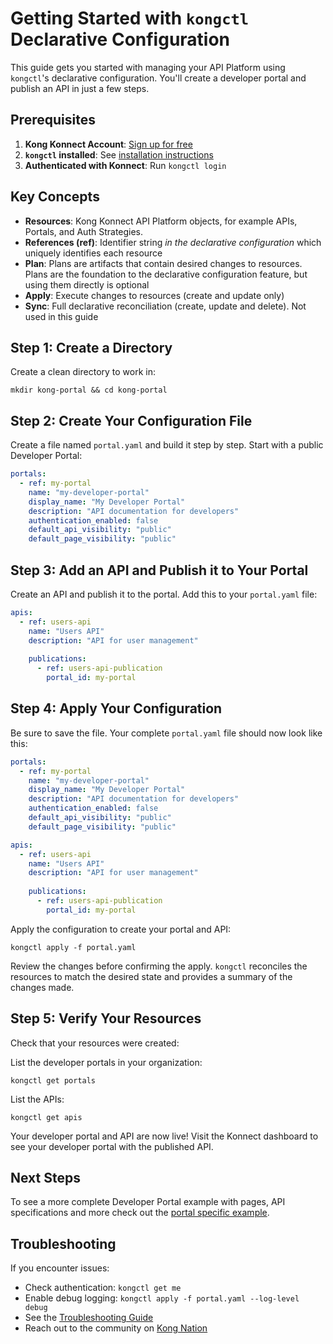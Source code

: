 # Getting Started with `kongctl` Declarative Configuration

This guide gets you started with managing your API Platform using `kongctl`'s 
declarative configuration. You'll create a developer portal and publish an API 
in just a few steps.

## Prerequisites

1. **Kong Konnect Account**: [Sign up for free](https://konghq.com/products/kong-konnect/register)
2. **`kongctl` installed**: See [installation instructions](../README.md#installation)
3. **Authenticated with Konnect**: Run `kongctl login`

## Key Concepts

- **Resources**: Kong Konnect API Platform objects, for example APIs, Portals, 
  and Auth Strategies. 
- **References (ref)**: Identifier string _in the declarative configuration_ which 
  uniquely identifies each resource
- **Plan**: Plans are artifacts that contain desired changes to resources. Plans 
  are the foundation to the declarative configuration feature, but using them 
  directly is optional
- **Apply**: Execute changes to resources (create and update only)
- **Sync**: Full declarative reconciliation (create, update and delete). Not used in this guide


## Step 1: Create a Directory

Create a clean directory to work in:

```shell
mkdir kong-portal && cd kong-portal
```

## Step 2: Create Your Configuration File

Create a file named `portal.yaml` and build it step by step. Start with a public Developer Portal:

```yaml
portals:
  - ref: my-portal
    name: "my-developer-portal"
    display_name: "My Developer Portal"
    description: "API documentation for developers"
    authentication_enabled: false
    default_api_visibility: "public"
    default_page_visibility: "public"
```

## Step 3: Add an API and Publish it to Your Portal

Create an API and publish it to the portal. Add this to your `portal.yaml` 
file:

```yaml
apis:
  - ref: users-api
    name: "Users API"
    description: "API for user management"
    
    publications:
      - ref: users-api-publication
        portal_id: my-portal
```

## Step 4: Apply Your Configuration

Be sure to save the file. Your complete `portal.yaml` file should now look like this:

```yaml
portals:
  - ref: my-portal
    name: "my-developer-portal"
    display_name: "My Developer Portal"
    description: "API documentation for developers"
    authentication_enabled: false
    default_api_visibility: "public"
    default_page_visibility: "public"

apis:
  - ref: users-api
    name: "Users API"
    description: "API for user management"
    
    publications:
      - ref: users-api-publication
        portal_id: my-portal
```

Apply the configuration to create your portal and API:

```shell
kongctl apply -f portal.yaml
```

Review the changes before confirming the apply. `kongctl` reconciles the resources to match the desired state
and provides a summary of the changes made.

## Step 5: Verify Your Resources

Check that your resources were created:

List the developer portals in your organization:

```shell
kongctl get portals
```

List the APIs:

```shell
kongctl get apis
```

Your developer portal and API are now live! Visit the Konnect dashboard to see 
your developer portal with the published API.

## Next Steps

To see a more complete Developer Portal example with pages, API specifications and more check out the
[portal specific example](docs/examples/declarative/portal/README.md).

## Troubleshooting

If you encounter issues:

- Check authentication: `kongctl get me`
- Enable debug logging: `kongctl apply -f portal.yaml --log-level debug`
- See the [Troubleshooting Guide](troubleshooting.md)
- Reach out to the community on [Kong Nation](https://discuss.konghq.com/)
